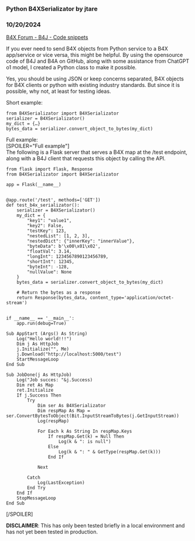 ### Python B4XSerializator by jtare
### 10/20/2024
[B4X Forum - B4J - Code snippets](https://www.b4x.com/android/forum/threads/163654/)

If you ever need to send B4X objects from Python service to a B4X app/service or vice versa, this might be helpful. By using the opensource code of B4J and B4A on GitHub, along with some assistance from ChatGPT o1 model, I created a Python class to make it possible.  
  
Yes, you should be using JSON or keep concerns separated, B4X objects for B4X clients or python with existing industry standards. But since it is possible, why not, at least for testing ideas.  
  
Short example:  

```B4X
from B4XSerializator import B4XSerializator  
serializer = B4XSerializator()  
my_dict = {…}  
bytes_data = serializer.convert_object_to_bytes(my_dict)
```

  
  
  
Full example:  
[SPOILER="Full example"]  
The following is a Flask server that serves a B4X map at the /test endpoint, along with a B4J client that requests this object by calling the API.  

```B4X
from flask import Flask, Response  
from B4XSerializator import B4XSerializator  
  
app = Flask(__name__)  
  
  
@app.route('/test', methods=['GET'])  
def test_b4x_serializator():  
    serializer = B4XSerializator()  
    my_dict = {  
        "key1": "value1",  
        "key2": False,  
        "testKey": 123,  
        "nestedList": [1, 2, 3],  
        "nestedDict": {"innerKey": "innerValue"},  
        "byteData": b'\x00\x01\x02',  
        "floatVal": 3.14,  
        "longInt": 1234567890123456789,  
        "shortInt": 12345,  
        "byteInt": -128,  
        "nullValue": None  
    }  
    bytes_data = serializer.convert_object_to_bytes(my_dict)  
  
    # Return the bytes as a response  
    return Response(bytes_data, content_type='application/octet-stream')  
  
  
if __name__ == '__main__':  
    app.run(debug=True)
```

  
  

```B4X
Sub AppStart (Args() As String)  
    Log("Hello world!!!")  
    Dim j As HttpJob  
    j.Initialize("", Me)  
    j.Download("http://localhost:5000/test")  
    StartMessageLoop  
End Sub  
  
Sub JobDone(j As HttpJob)  
    Log("Job succes: "&j.Success)  
    Dim ret As Map  
    ret.Initialize  
    If j.Success Then  
        Try  
            Dim ser As B4XSerializator  
            Dim respMap As Map = ser.ConvertBytesToObject(Bit.InputStreamToBytes(j.GetInputStream))  
            Log(respMap)  
  
            For Each k As String In respMap.Keys  
                If respMap.Get(k) = Null Then  
                    Log(k & ": is null")  
                Else  
                    Log(k & ": " & GetType(respMap.Get(k)))  
                End If  
                
            Next  
            
        Catch  
            Log(LastException)  
        End Try  
    End If  
    StopMessageLoop  
End Sub
```

  
  
[/SPOILER]  
  
**DISCLAIMER**: This has only been tested briefly in a local environment and has not yet been tested in production.